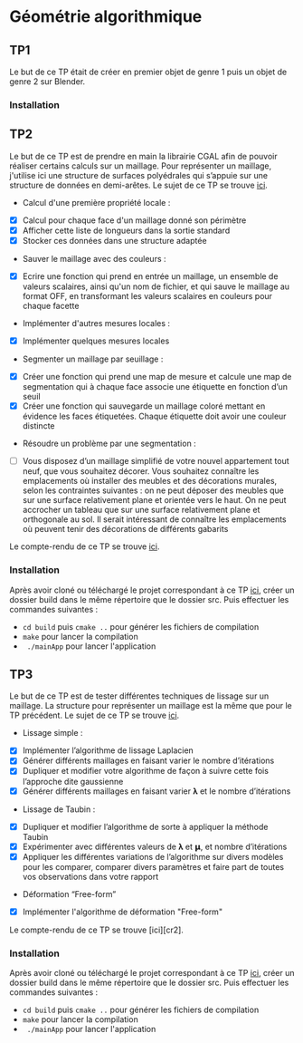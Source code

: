 # Géométrie algorithmique
## TP1 
Le but de ce TP était de créer en premier objet de genre 1 puis un objet de genre 2 sur Blender. 

### Installation

## TP2 

Le but de ce TP est de prendre en main la librairie CGAL afin de pouvoir réaliser certains calculs sur un maillage. Pour représenter un maillage, j'utilise ici une structure de surfaces polyédrales qui s’appuie sur une structure de données en demi-arêtes. Le sujet de ce TP se trouve [ici][sujet1].

- Calcul d'une première propriété locale :

- [x] Calcul pour chaque face d'un maillage donné son périmètre
- [x] Afficher cette liste de longueurs dans la sortie standard
- [x] Stocker ces données dans une structure adaptée
- Sauver le maillage avec des couleurs :

- [x] Ecrire une fonction qui prend en entrée un maillage, un ensemble de valeurs scalaires, ainsi qu'un nom de fichier, et qui sauve le maillage au format OFF, en transformant les valeurs scalaires en couleurs pour chaque facette

- Implémenter d'autres mesures locales :

- [x] Implémenter quelques mesures locales

- Segmenter un maillage par seuillage :

- [x] Créer une fonction qui prend une map de mesure et calcule une map de segmentation qui à chaque face associe une étiquette en fonction d’un seuil
- [x] Créer une fonction qui sauvegarde un maillage coloré mettant en évidence les faces étiquetées. Chaque étiquette doit avoir une couleur distincte

- Résoudre un problème par une segmentation :

- [ ] Vous disposez d’un maillage simplifié de votre nouvel appartement tout neuf, que vous souhaitez décorer. Vous souhaitez connaître les emplacements où installer des meubles et des décorations murales, selon les contraintes suivantes : on ne peut déposer des meubles que sur une surface relativement plane et orientée vers le haut. On ne peut accrocher un tableau que sur une surface relativement plane et orthogonale au sol. Il serait intéressant de connaître les emplacements où peuvent tenir des décorations de différents gabarits

Le compte-rendu de ce TP se trouve [ici][cr1].

### Installation

Après avoir cloné ou téléchargé le projet correspondant à ce TP [ici][tp2], créer un dossier build dans le même répertoire que le dossier src. Puis effectuer les commandes suivantes : 
- `` cd build `` puis ``cmake ..`` pour générer les fichiers de compilation
- ``make`` pour lancer la compilation
- `` ./mainApp`` pour lancer l'application

## TP3
Le but de ce TP est de tester différentes techniques de lissage sur un maillage. La structure pour représenter un maillage est la même que pour le TP précédent. Le sujet de ce TP se trouve [ici][sujet4].

- Lissage simple :

- [x] Implémenter l’algorithme de lissage Laplacien
- [x] Générer différents maillages en faisant varier le nombre d’itérations
- [x] Dupliquer et modifier votre algorithme de façon à suivre cette fois l’approche dite gaussienne 
- [x] Générer différents maillages en faisant varier 𝛌 et le nombre d’itérations

- Lissage de Taubin :

- [x] Dupliquer et modifier l’algorithme de sorte à appliquer la méthode Taubin
- [x] Expérimenter avec différentes valeurs de 𝛌 et 𝝻, et nombre d’itérations
- [x] Appliquer les différentes variations de l’algorithme sur divers modèles pour les comparer, comparer divers paramètres et faire part de toutes vos observations dans votre rapport

- Déformation “Free-form”

- [x] Implémenter l'algorithme de déformation "Free-form"

Le compte-rendu de ce TP se trouve [ici][cr2].

### Installation

Après avoir cloné ou téléchargé le projet correspondant à ce TP [ici][tp3], créer un dossier build dans le même répertoire que le dossier src. Puis effectuer les commandes suivantes : 
- `` cd build `` puis ``cmake ..`` pour générer les fichiers de compilation
- ``make`` pour lancer la compilation
- `` ./mainApp`` pour lancer l'application

[sujet1]: ./sujet3.pdf
[sujet4]: ./sujet4.pdf
[cr1]: ./cr3.pdf
[cr1]: ./cr4.pdf
[tp3]: https://github.com/charlottecrnz/Geometrie-algorithmique/tree/main
[tp2]: https://github.com/charlottecrnz/Geometrie-algorithmique/tree/main
